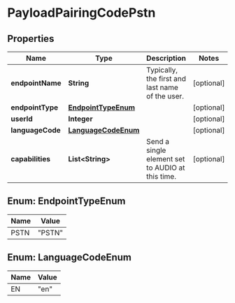 
# PayloadPairingCodePstn

## Properties
Name | Type | Description | Notes
------------ | ------------- | ------------- | -------------
**endpointName** | **String** | Typically, the first and last name of the user. |  [optional]
**endpointType** | [**EndpointTypeEnum**](#EndpointTypeEnum) |  |  [optional]
**userId** | **Integer** |  |  [optional]
**languageCode** | [**LanguageCodeEnum**](#LanguageCodeEnum) |  |  [optional]
**capabilities** | **List&lt;String&gt;** | Send a single element set to AUDIO at this time. |  [optional]


<a name="EndpointTypeEnum"></a>
## Enum: EndpointTypeEnum
Name | Value
---- | -----
PSTN | &quot;PSTN&quot;


<a name="LanguageCodeEnum"></a>
## Enum: LanguageCodeEnum
Name | Value
---- | -----
EN | &quot;en&quot;



